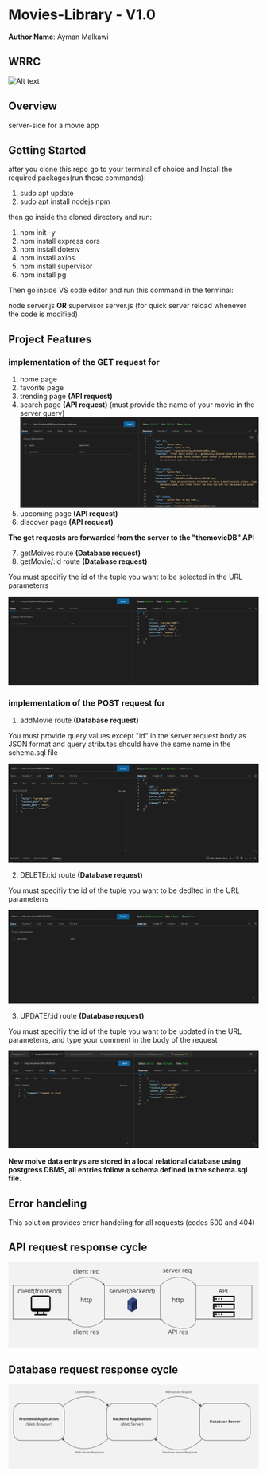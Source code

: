 # Movies-Library - V1.0

**Author Name**: Ayman Malkawi

## WRRC
![Alt text](https://davisgitonga.dev/_next/image?url=%2F_next%2Fstatic%2Fmedia%2Fbanner.aa762b2d.png&w=3840&q=75)

## Overview
server-side for a movie app
## Getting Started
after you clone this repo go to your terminal of choice and Install the required packages(run these commands):
1. sudo apt update
2. sudo apt install nodejs npm



then go inside the cloned directory and run:
1. npm init -y
2. npm install express cors
3. npm install dotenv
4. npm install axios
5. npm install supervisor
6. npm install pg


Then go inside VS code editor and run this command in the terminal:


node server.js  **OR**  supervisor server.js (for quick server reload whenever the code is modified)
## Project Features
### implementation of the GET request for 
1. home page
2. favorite page 
3. trending page **(API request)**
4. search page **(API request)** (must provide the name of your movie in the server query)
![Alt text](./assets/images/how%20to%20use/search.png)
5. upcoming page **(API request)**
6. discover page **(API request)**

**The get requests are forwarded from the server to the "themovieDB" API**

7. getMoives route **(Database request)**
8. getMovie/:id route **(Database request)**

You must specifiy the id of the tuple you want to be selected in the URL parameterrs

![Alt text](./assets/images/how%20to%20use/getID.png)

### implementation of the POST request for
1. addMovie route **(Database request)** 

You must provide query values except "id" in the server request body as JSON format and query atributes should have the same name in the schema.sql file

![Alt text](./assets/images/how%20to%20use/add.png)

2. DELETE/:id route **(Database request)**

You must specifiy the id of the tuple you want to be dedlted in the URL parameterrs

![Alt text](./assets/images/how%20to%20use/delete.png)

3. UPDATE/:id route **(Database request)**

You must specifiy the id of the tuple you want to be updated in the URL parameterrs, and type your comment in the body of the request

![Alt text](./assets/images/how%20to%20use/update.png)

**New moive data entrys are stored in a local relational database using postgress DBMS, all entries follow a schema defined in the schema.sql file.**
## Error handeling 
This solution provides error handeling for all requests (codes 500 and 404)
## API request response cycle
![Alt text](./assets/images/RRC/Screenshot%202023-03-21%20170838.png)

## Database request response cycle
![Alt text](./assets/images/RRC/Screenshot%202023-03-23%20142746.png)
